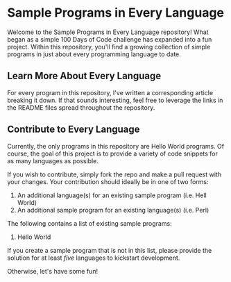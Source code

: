 # Sample Programs in Every Language

Welcome to the Sample Programs in Every Language repository! What began
as a simple 100 Days of Code challenge has expanded into a fun project.
Within this repository, you'll find a growing collection of simple programs
in just about every programming language to date.

## Learn More About Every Language

For every program in this repository, I've written a corresponding article
breaking it down. If that sounds interesting, feel free to leverage the links
in the README files spread throughout the repository.

## Contribute to Every Language

Currently, the only programs in this repository are Hello World programs.
Of course, the goal of this project is to provide a variety of code snippets
for as many languages as possible.

If you wish to contribute, simply fork the repo and make a pull request
with your changes. Your contribution should ideally be in one of two forms:

1. An additional language(s) for an existing sample program (i.e. Hell World)
2. An additional sample program for an existing language(s) (i.e. Perl)

The following contains a list of existing sample programs:

1. Hello World

If you create a sample program that is not in this list, please provide the
solution for at least *five* languages to kickstart development.

Otherwise, let's have some fun!
